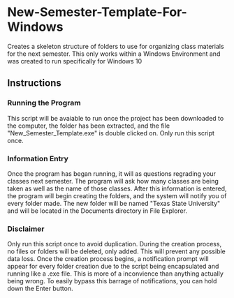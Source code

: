 # New-Semester-Template-For-Windows
Creates a skeleton structure of folders to use for organizing class materials for the next semester.
This only works within a Windows Environment and was created to run specifically for Windows 10
## Instructions
### Running the Program
This script will be avaiable to run once the project has been downloaded to the computer, the folder has been extracted, and the file "New_Semester_Template.exe" is double clicked on. Only run this script once.
### Information Entry
Once the program has began running, it will as questions regrading your classes next semester. The program will ask how many classes are being taken as well as the name of those classes.
After this information is entered, the program will begin creating the folders, and the system will notify you of every folder made.
The new folder will be named "Texas State University" and will be located in the Documents directory in File Explorer.

### Disclaimer
Only run this script once to avoid duplication.
During the creation process, no files or folders will be deleted, only added. This will prevent any possible data loss.
Once the creation process begins, a notification prompt will appear for every folder creation due to the script being encapsulated and running like a .exe file. This is more of a inconvience than anything actually being wrong. To easily bypass this barrage of notifications, you can hold down the Enter button.
